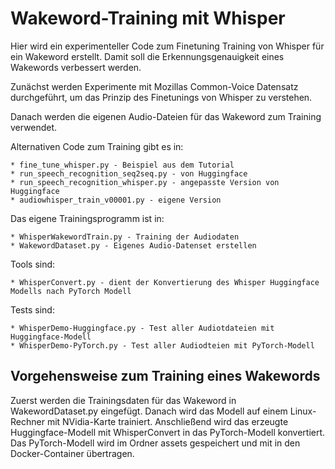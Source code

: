 # Wakeword-Training mit Whisper

Hier wird ein experimenteller Code zum Finetuning Training von Whisper für ein Wakeword erstellt.
Damit soll die Erkennungsgenauigkeit eines Wakewords verbessert werden. 

Zunächst werden Experimente mit Mozillas Common-Voice Datensatz durchgeführt, um das Prinzip des
Finetunings von Whisper zu verstehen. 

Danach werden die eigenen Audio-Dateien für das Wakeword zum Training verwendet.

Alternativen Code zum Training gibt es in:

    * fine_tune_whisper.py - Beispiel aus dem Tutorial
    * run_speech_recognition_seq2seq.py - von Huggingface
    * run_speech_recognition_whisper.py - angepasste Version von Huggingface
    * audiowhisper_train_v00001.py - eigene Version

Das eigene Trainingsprogramm ist in:

    * WhisperWakewordTrain.py - Training der Audiodaten
    * WakewordDataset.py - Eigenes Audio-Datenset erstellen

Tools sind:

    * WhisperConvert.py - dient der Konvertierung des Whisper Huggingface Modells nach PyTorch Modell

Tests sind:

    * WhisperDemo-Huggingface.py - Test aller Audiotdateien mit Huggingface-Modell
    * WhisperDemo-PyTorch.py - Test aller Audiodteien mit PyTorch-Modell

## Vorgehensweise zum Training eines Wakewords

Zuerst werden die Trainingsdaten für das Wakeword in WakewordDataset.py eingefügt.
Danach wird das Modell auf einem Linux-Rechner mit NVidia-Karte trainiert.
Anschließend wird das erzeugte Huggingface-Modell mit WhisperConvert in das PyTorch-Modell 
konvertiert. Das PyTorch-Modell wird im Ordner assets gespeichert und mit in den Docker-Container
übertragen.


